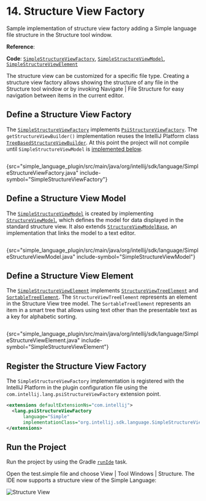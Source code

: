 <!-- Copyright 2000-2024 JetBrains s.r.o. and contributors. Use of this source code is governed by the Apache 2.0 license. -->

# 14. Structure View Factory

<link-summary>Sample implementation of structure view factory adding a Simple language file structure in the Structure tool window.</link-summary>

<tldr>

**Reference**: [](structure_view.md)

**Code**: [`SimpleStructureViewFactory`](%gh-sdk-samples-master%/simple_language_plugin/src/main/java/org/intellij/sdk/language/SimpleStructureViewFactory.java),
[`SimpleStructureViewModel`](%gh-sdk-samples-master%/simple_language_plugin/src/main/java/org/intellij/sdk/language/SimpleStructureViewModel.java),
[`SimpleStructureViewElement`](%gh-sdk-samples-master%/simple_language_plugin/src/main/java/org/intellij/sdk/language/SimpleStructureViewElement.java)

</tldr>

<include from="language_and_filetype.md" element-id="custom_language_tutorial_header"></include>

The structure view can be customized for a specific file type.
Creating a structure view factory allows showing the structure of any file in the <control>Structure</control> tool window or by invoking <ui-path>Navigate | File Structure</ui-path> for easy navigation between items in the current editor.

## Define a Structure View Factory

The [`SimpleStructureViewFactory`](%gh-sdk-samples-master%/simple_language_plugin/src/main/java/org/intellij/sdk/language/SimpleStructureViewFactory.java)
implements [`PsiStructureViewFactory`](%gh-ic%/platform/editor-ui-api/src/com/intellij/lang/PsiStructureViewFactory.java).
The `getStructureViewBuilder()` implementation reuses the IntelliJ Platform class [`TreeBasedStructureViewBuilder`](%gh-ic%/platform/editor-ui-api/src/com/intellij/ide/structureView/TreeBasedStructureViewBuilder.java).
At this point the project will not compile until `SimpleStructureViewModel` is [implemented below](#define-a-structure-view-model).

```java
```
{src="simple_language_plugin/src/main/java/org/intellij/sdk/language/SimpleStructureViewFactory.java" include-symbol="SimpleStructureViewFactory"}

## Define a Structure View Model

The [`SimpleStructureViewModel`](%gh-sdk-samples-master%/simple_language_plugin/src/main/java/org/intellij/sdk/language/SimpleStructureViewModel.java) is created by implementing [`StructureViewModel`](%gh-ic%/platform/editor-ui-api/src/com/intellij/ide/structureView/StructureViewModel.java), which defines the model for data displayed in the standard structure view.
It also extends [`StructureViewModelBase`](%gh-ic%/platform/editor-ui-api/src/com/intellij/ide/structureView/StructureViewModelBase.java), an implementation that links the model to a text editor.

```java
```
{src="simple_language_plugin/src/main/java/org/intellij/sdk/language/SimpleStructureViewModel.java" include-symbol="SimpleStructureViewModel"}

## Define a Structure View Element

The [`SimpleStructureViewElement`](%gh-sdk-samples-master%/simple_language_plugin/src/main/java/org/intellij/sdk/language/SimpleStructureViewElement.java)
implements [`StructureViewTreeElement`](%gh-ic%/platform/editor-ui-api/src/com/intellij/ide/structureView/StructureViewTreeElement.java) and [`SortableTreeElement`](%gh-ic%/platform/editor-ui-api/src/com/intellij/ide/util/treeView/smartTree/SortableTreeElement.java).
The `StructureViewTreeElement` represents an element in the Structure View tree model.
The `SortableTreeElement` represents an item in a smart tree that allows using text other than the presentable text as a key for alphabetic sorting.

```java
```
{src="simple_language_plugin/src/main/java/org/intellij/sdk/language/SimpleStructureViewElement.java" include-symbol="SimpleStructureViewElement"}

## Register the Structure View Factory

The `SimpleStructureViewFactory` implementation is registered with the IntelliJ Platform in the plugin configuration file using the `com.intellij.lang.psiStructureViewFactory` extension point.

```xml
<extensions defaultExtensionNs="com.intellij">
  <lang.psiStructureViewFactory
      language="Simple"
      implementationClass="org.intellij.sdk.language.SimpleStructureViewFactory"/>
</extensions>
```

## Run the Project

Run the project by using the Gradle [`runIde`](creating_plugin_project.md#running-a-plugin-with-the-runide-gradle-task) task.

Open the <path>test.simple</path> file and choose <ui-path>View | Tool Windows | Structure</ui-path>.
The IDE now supports a structure view of the Simple Language:

![Structure View](structure_view.png)
